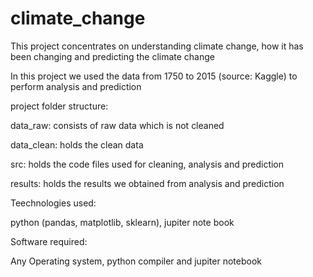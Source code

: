 # climate_change

This project concentrates on understanding climate change, how it has been changing and predicting the climate change

In this project we used the data from 1750 to 2015 (source: Kaggle) to perform analysis and prediction

project folder structure:

data_raw:  consists of raw data which is not cleaned

data_clean: holds the clean data

src: holds the code files used for cleaning, analysis and prediction

results: holds the results we obtained from analysis and prediction


Teechnologies used:

python (pandas, matplotlib, sklearn), jupiter note book 

Software required:

Any Operating system, python compiler and jupiter notebook
